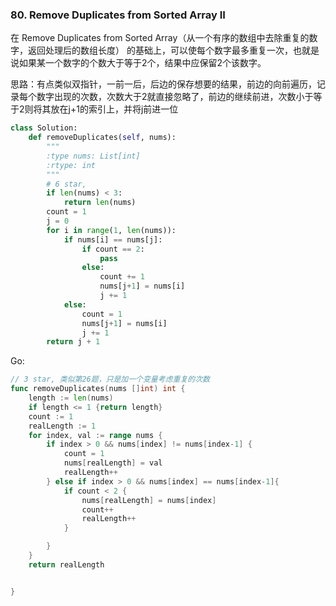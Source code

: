 ### 80. Remove Duplicates from Sorted Array II

在 Remove Duplicates from Sorted Array（从一个有序的数组中去除重复的数字，返回处理后的数组长度） 的基础上，可以使每个数字最多重复一次，也就是说如果某一个数字的个数大于等于2个，结果中应保留2个该数字。


思路：有点类似双指针，一前一后，后边的保存想要的结果，前边的向前遍历，记录每个数字出现的次数，次数大于2就直接忽略了，前边的继续前进，次数小于等于2则将其放在j+1的索引上，并将j前进一位


```python
class Solution:
    def removeDuplicates(self, nums):
        """
        :type nums: List[int]
        :rtype: int
        """
        # 6 star, 
        if len(nums) < 3:
            return len(nums)
        count = 1
        j = 0
        for i in range(1, len(nums)):
            if nums[i] == nums[j]:
                if count == 2:
                    pass
                else:
                    count += 1
                    nums[j+1] = nums[i]
                    j += 1
            else:
                count = 1
                nums[j+1] = nums[i]
                j += 1
        return j + 1
```

Go:

```go
// 3 star, 类似第26题，只是加一个变量考虑重复的次数
func removeDuplicates(nums []int) int {
	length := len(nums)
	if length <= 1 {return length}
	count := 1
	realLength := 1
	for index, val := range nums {
		if index > 0 && nums[index] != nums[index-1] {
			count = 1
			nums[realLength] = val
			realLength++
		} else if index > 0 && nums[index] == nums[index-1]{
			if count < 2 {
				nums[realLength] = nums[index]
				count++
				realLength++
			}

		}
	}
	return realLength


}
```